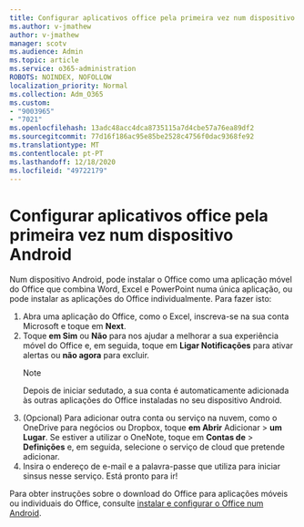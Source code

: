```yaml
---
title: Configurar aplicativos office pela primeira vez num dispositivo Android
ms.author: v-jmathew
author: v-jmathew
manager: scotv
ms.audience: Admin
ms.topic: article
ms.service: o365-administration
ROBOTS: NOINDEX, NOFOLLOW
localization_priority: Normal
ms.collection: Adm_O365
ms.custom:
- "9003965"
- "7021"
ms.openlocfilehash: 13adc48acc4dca8735115a7d4cbe57a76ea89df2
ms.sourcegitcommit: 77d16f186ac95e85be2528c4756f0dac9368fe92
ms.translationtype: MT
ms.contentlocale: pt-PT
ms.lasthandoff: 12/18/2020
ms.locfileid: "49722179"
---
```

# <a name="set-up-office-apps-for-the-first-time-on-an-android-device"></a>Configurar aplicativos office pela primeira vez num dispositivo Android

Num dispositivo Android, pode instalar o Office como uma aplicação móvel do Office que combina Word, Excel e PowerPoint numa única aplicação, ou pode instalar as aplicações do Office individualmente. Para fazer isto:

1. Abra uma aplicação do Office, como o Excel, inscreva-se na sua conta Microsoft e toque em **Next**.
2. Toque **em Sim** ou **Não** para nos ajudar a melhorar a sua experiência móvel do Office e, em seguida, toque em **Ligar Notificações** para ativar alertas ou **não agora** para excluir.
    > [!NOTE]
    > Depois de iniciar sedutado, a sua conta é automaticamente adicionada às outras aplicações do Office instaladas no seu dispositivo Android.
3. (Opcional) Para adicionar outra conta ou serviço na nuvem, como o OneDrive para negócios ou Dropbox, toque **em Abrir** Adicionar  >  **um Lugar**. Se estiver a utilizar o OneNote, toque em **Contas de**  >  **Definições** e, em seguida, selecione o serviço de cloud que pretende adicionar.
4. Insira o endereço de e-mail e a palavra-passe que utiliza para iniciar sinsus nesse serviço. Está pronto para ir!

Para obter instruções sobre o download do Office para aplicações móveis ou individuais do Office, consulte [instalar e configurar o Office num Android](https://go.microsoft.com/fwlink/?linkid=2135287).
